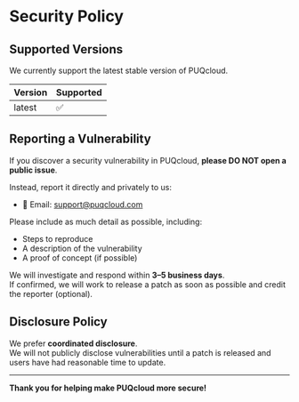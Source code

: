 # Security Policy

## Supported Versions

We currently support the latest stable version of PUQcloud.

| Version   | Supported |
|-----------|-----------|
| latest    | ✅        |

## Reporting a Vulnerability

If you discover a security vulnerability in PUQcloud, **please DO NOT open a public issue**.

Instead, report it directly and privately to us:

- 📧 Email: support@puqcloud.com

Please include as much detail as possible, including:

- Steps to reproduce
- A description of the vulnerability
- A proof of concept (if possible)

We will investigate and respond within **3–5 business days**.  
If confirmed, we will work to release a patch as soon as possible and credit the reporter (optional).

## Disclosure Policy

We prefer **coordinated disclosure**.  
We will not publicly disclose vulnerabilities until a patch is released and users have had reasonable time to update.

---

**Thank you for helping make PUQcloud more secure!**
